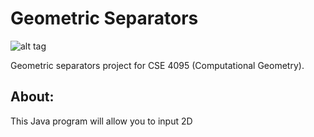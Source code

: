 Geometric Separators
====================

![alt tag](http://imgur.com/e5PkQ4a)

Geometric separators project for CSE 4095 (Computational Geometry).

About:
------

This Java program will allow you to input 2D


